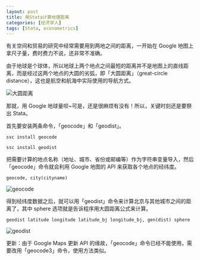 ```yaml
---
layout: post
title: 用Stata计算地理距离
categories: [经济学人]
tags: [Stata, econometrics]
---
```


有关空间和贸易的研究中经常需要用到两地之间的距离，一开始在 Google 地图上拿尺子量，费时费力不说，还非常不准确。

由于地球是个球体，所以地球上两个地点之间最短的距离并不是地图上的直线距离，而是经过这两个地点的大圆的劣弧，即「大圆距离」（great-circle distance），这也是航空和航海中实际使用的导航方式。

![大圆距离](http://ww3.sinaimg.cn/large/abb3ee10jw1dznq6x85u6j.jpg)

那就，用 Google 地球量呗~可是，还是很麻烦有没有！所以，关键时刻还是要祭出 Stata。

首先要安装两条命令，「geocode」和「geodist」。

```
ssc install geocode
```

```
ssc install geodist
```

把需要计算的地点名称（地址、城市、省份或邮编等）作为字符串变量导入，然后「geocode」命令就会利用 Google 地图的 API 来获取各个地点的经纬度。

```
geocode, city(cityname)
```

![geocode](http://ww2.sinaimg.cn/large/abb3ee10jw1dznr5h8ce2j.jpg)

得到经纬度数据之后，就可以用「geodist」命令来计算北京与其他城市之间的距离了，其中 sphere 选项就是告诉程序用大圆距离公式来计算。

```
geodist latitude longitude latitude_bj longitude_bj, gen(dist) sphere
```

![geodist](http://ww1.sinaimg.cn/large/abb3ee10jw1dznrepjkbkj.jpg)

更新：由于 Google Maps 更新 API 的缘故，「geocode」命令已经不能使用，需要改用「geocode3」命令，使用方法类似。

